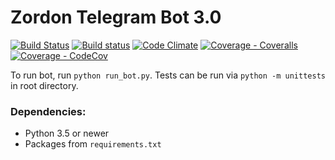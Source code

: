 # Zordon Telegram Bot 3.0

[![Build Status](https://travis-ci.org/KrusnikViers/Zordon.svg)](https://travis-ci.org/KrusnikViers/Zordon)
[![Build status](https://ci.appveyor.com/api/projects/status/5ek9c42yy2usr23h?branch=master&svg=true)](https://ci.appveyor.com/project/KrusnikViers/zordon)
[![Code Climate](https://codeclimate.com/github/KrusnikViers/Zordon/badges/gpa.svg?branch=master)](https://codeclimate.com/github/KrusnikViers/Zordon)
[![Coverage - Coveralls](https://coveralls.io/repos/github/KrusnikViers/Zordon/badge.svg?branch=master)](https://coveralls.io/github/KrusnikViers/Zordon?branch=master)
[![Coverage - CodeCov](https://codecov.io/gh/KrusnikViers/Zordon/branch/master/graph/badge.svg?branch=master)](https://codecov.io/gh/KrusnikViers/Zordon)

To run bot, run `python run_bot.py`. Tests can be run via `python -m unittests` in root directory.

### Dependencies:

* Python 3.5 or newer
* Packages from `requirements.txt`
